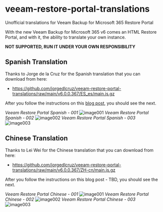 # veeam-restore-portal-translations

Unofficial translations for Veeam Backup for Microsoft 365 Restore Portal

With the new Veeam Backup for Microsoft 365 v6 comes an HTML Restore Portal, and with it, the ability to translate your own instance.

**NOT SUPPORTED, RUN IT UNDER YOUR OWN RESPONSIBILITY**
  
## Spanish Translation

Thanks to Jorge de la Cruz for the Spanish translation that you can download from here:

 - https://github.com/jorgedlcruz/veeam-restore-portal-translations/raw/main/v6.0.0.367/ES_es/main.js.gz

After you follow the instructions on this [blog post](https://www.jorgedelacruz.es/2022/03/25/veeam-traduccion-al-castellano-del-restore-portal-de-veeam-backup-for-microsoft-365-v6-no-oficial-no-soportado/), you should see the next.

*Veeam Restore Portal Spanish - 001*
![image001](https://www.jorgedelacruz.es/wp-content/uploads/2022/03/vbm365-castellano-004.jpg)
*Veeam Restore Portal Spanish - 002*
![image002](https://www.jorgedelacruz.es/wp-content/uploads/2022/03/vbm365-castellano-005.jpg)
*Veeam Restore Portal Spanish - 003*
![image003](https://www.jorgedelacruz.es/wp-content/uploads/2022/03/vbm365-castellano-006.jpg)

## Chinese Translation

Thanks to Lei Wei for the Chinese translation that you can download from here:

 - https://github.com/jorgedlcruz/veeam-restore-portal-translations/raw/main/v6.0.0.367/ZH-cn/main.js.gz

After you follow the instructions on this blog post - TBD, you should see the next.

*Veeam Restore Portal Chinese - 001*
![image001](https://www.jorgedelacruz.es/wp-content/uploads/2022/04/veeam-v6-chinese-004.png)
*Veeam Restore Portal Chinese - 002*
![image002](https://www.jorgedelacruz.es/wp-content/uploads/2022/04/veeam-v6-chinese-001.png)
*Veeam Restore Portal Chinese - 003*
![image003](https://www.jorgedelacruz.es/wp-content/uploads/2022/04/veeam-v6-chinese-003.png)